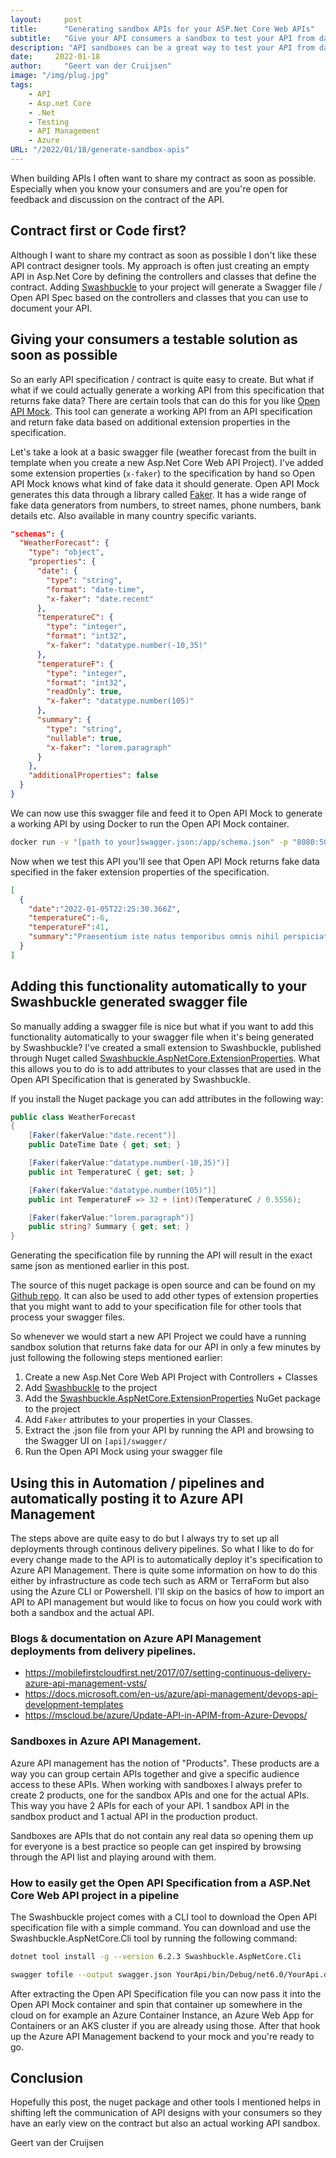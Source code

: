 ```yaml
---
layout:     post
title:      "Generating sandbox APIs for your ASP.Net Core Web APIs"
subtitle:   "Give your API consumers a sandbox to test your API from day 1"
description: "API sandboxes can be a great way to test your API from day 1. This article will show you how to generate a sandbox for your API in a simple way"
date:     2022-01-18
author:     "Geert van der Cruijsen"
image: "/img/plug.jpg"
tags:
    - API
    - Asp.net Core
    - .Net
    - Testing
    - API Management
    - Azure
URL: "/2022/01/18/generate-sandbox-apis"
---
```


When building APIs I often want to share my contract as soon as possible. Especially when you know your consumers and are you're open for feedback and discussion on the contract of the API.

## Contract first or Code first?

Although I want to share my contract as soon as possible I don't like these API contract designer tools. My approach is often just creating an empty API in Asp.Net Core by defining the controllers and classes that define the contract.  Adding [Swashbuckle](https://github.com/domaindrivendev/Swashbuckle.AspNetCore) to your project will generate a Swagger file / Open API Spec based on the controllers and classes that you can use to document your API.

## Giving your consumers a testable solution as soon as possible

So an early API specification / contract is quite easy to create. But what if what if we could actually generate a working API from this specification that returns fake data? There are certain tools that can do this for you like [Open API Mock](https://github.com/jormaechea/open-api-mocker). This tool can generate a working API from an API specification and return fake data based on additional extension properties in the specification.

Let's take a look at a basic swagger file (weather forecast from the built in template when you create a new Asp.Net Core Web API Project). I've added some extension properties (`x-faker`) to the specification by hand so Open API Mock knows what kind of fake data it should generate. Open API Mock generates this data through a library called [Faker](https://github.com/faker-js/faker). It has a wide range of fake data generators from numbers, to street names, phone numbers, bank details etc. Also available in many country specific variants.

```json
"schemas": {
  "WeatherForecast": {
    "type": "object",
    "properties": {
      "date": {
        "type": "string",
        "format": "date-time",
        "x-faker": "date.recent"
      },
      "temperatureC": {
        "type": "integer",
        "format": "int32",
        "x-faker": "datatype.number(-10,35)"
      },
      "temperatureF": {
        "type": "integer",
        "format": "int32",
        "readOnly": true,
        "x-faker": "datatype.number(105)"
      },
      "summary": {
        "type": "string",
        "nullable": true,
        "x-faker": "lorem.paragraph"
      }
    },
    "additionalProperties": false
  }
}
```

We can now use this swagger file and feed it to Open API Mock to generate a working API by using Docker to run the Open API Mock container.

```bash
docker run -v "[path to your]swagger.json:/app/schema.json" -p "8080:5000" jormaechea/open-api-mocker
```

Now when we test this API you'll see that Open API Mock returns fake data specified in the faker extension properties of the specification.

```json
[
  {
    "date":"2022-01-05T22:25:30.366Z",
    "temperatureC":-6,
    "temperatureF":41,
    "summary":"Praesentium iste natus temporibus omnis nihil perspiciatis quo. Rerum odit blanditiis quia autem et earum magnam quod. Suscipit voluptate quia voluptatibus ea reiciendis. Sed praesentium sed in est."
  }
]
```

## Adding this functionality automatically to your Swashbuckle generated swagger file

So manually adding a swagger file is nice but what if you want to add this functionality automatically to your swagger file when it's being generated by Swashbuckle? I've created a small extension to Swashbuckle, published through Nuget called [Swashbuckle.AspNetCore.ExtensionProperties](https://www.nuget.org/packages/Swashbuckle.AspNetCore.ExtensionProperties/). What this allows you to do is to add attributes to your classes that are used in the Open API Specification that is generated by Swashbuckle.

If you install the Nuget package you can add attributes in the following way:
```C#
public class WeatherForecast
{
    [Faker(fakerValue:"date.recent")]
    public DateTime Date { get; set; }

    [Faker(fakerValue:"datatype.number(-10,35)")]
    public int TemperatureC { get; set; }

    [Faker(fakerValue:"datatype.number(105)")]
    public int TemperatureF => 32 + (int)(TemperatureC / 0.5556);

    [Faker(fakerValue:"lorem.paragraph")]
    public string? Summary { get; set; }
}
```

Generating the specification file by running the API will result in the exact same json as mentioned earlier in this post.

The source of this nuget package is open source and can be found on my [Github repo](https://github.com/geertvdc/Swashbuckle.AspNetCore.ExtensionProperties). It can also be used to add other types of extension properties that you might  want to add to your specification file for other tools that process your swagger files.

So whenever we would start a new API Project we could have a running sandbox solution that returns fake data for our API in only a few minutes by just following the following steps mentioned earlier:
1. Create a new Asp.Net Core Web API Project with Controllers + Classes
2. Add [Swashbuckle](https://github.com/domaindrivendev/Swashbuckle.AspNetCore) to the project
3. Add the [Swashbuckle.AspNetCore.ExtensionProperties](https://www.nuget.org/packages/Swashbuckle.AspNetCore.ExtensionProperties/) NuGet package to the project
4. Add `Faker` attributes to your properties in your Classes.
5. Extract the .json file from your API by running the API and browsing to the Swagger UI on `[api]/swagger/`
6. Run the Open API Mock using your swagger file

## Using this in Automation / pipelines and automatically posting it to Azure API Management

The steps above are quite easy to do but I always try to set up all deployments through continous delivery pipelines. So what I like to do for every change made to the API is to automatically deploy it's specification to Azure API Management. There is quite some information on how to do this either by infrastructure as code tech such as ARM or TerraForm but also using the Azure CLI or Powershell. I'll skip on the basics of how to import an API to API management but would like to focus on how you could work with both a sandbox and the actual API.

### Blogs & documentation on Azure API Management deployments from delivery pipelines.
- https://mobilefirstcloudfirst.net/2017/07/setting-continuous-delivery-azure-api-management-vsts/
- https://docs.microsoft.com/en-us/azure/api-management/devops-api-development-templates
- https://mscloud.be/azure/Update-API-in-APIM-from-Azure-Devops/

### Sandboxes in Azure API Management.

Azure API management has the notion of "Products". These products are a way you can group certain APIs together and give a specific audience access to these APIs. When working with sandboxes I always prefer to create 2 products, one for the sandbox APIs and one for the actual APIs. This way you have 2 APIs for each of your API. 1 sandbox API in the sandbox product and 1 actual API in the production product. 

Sandboxes are APIs that do not contain any real data so opening them up for everyone is a best practice so people can get inspired by browsing through the API list and playing around with them.

### How to easily get the Open API Specification from a ASP.Net Core Web API project in a pipeline

The Swashbuckle project comes with a CLI tool to download the Open API specification file with a simple command. You can download and use the Swashbuckle.AspNetCore.Cli tool by running the following command:

```bash
dotnet tool install -g --version 6.2.3 Swashbuckle.AspNetCore.Cli

swagger tofile --output swagger.json YourApi/bin/Debug/net6.0/YourApi.dll "v1" 
```

After extracting the Open API Specification file you can now pass it into the Open API Mock container and spin that container up somewhere in the cloud on for example an Azure Container Instance, an Azure Web App for Containers or an AKS cluster if you are already using those. After that hook up the Azure API Management backend to your mock and you're ready to go.

## Conclusion 

Hopefully this post, the nuget package and other tools I mentioned helps in shifting left the communication of API designs with your consumers so they have an early view on the contract but also an actual working API sandbox.

Geert van der Cruijsen
